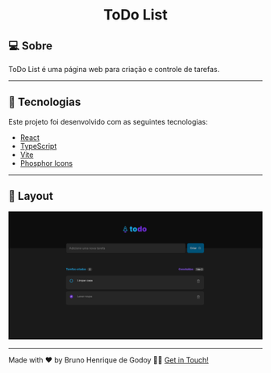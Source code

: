<p align="center">
  <h1 align="center">ToDo List</h1>
</p>

## 💻 Sobre

ToDo List é uma página web para criação e controle de tarefas.

___

## 🚀 Tecnologias

Este projeto foi desenvolvido com as seguintes tecnologias:

- [React](https://react.dev/)
- [TypeScript](https://www.typescriptlang.org/)
- [Vite](https://vitejs.dev/)
- [Phosphor Icons](https://phosphoricons.com/)

___

## 🎨 Layout

![cover](github/cover.png)

___

Made with ❤️ by Bruno Henrique de Godoy 👋🏽 [Get in Touch!](https://www.linkedin.com/in/bruno-godoy-07806726b/)
